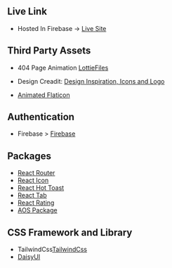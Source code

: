 ## Live Link
* Hosted In Firebase -> [Live Site]()

## Third Party Assets
* 404 Page Animation [LottieFiles](https://lottiefiles.com/98642-error-404)

* Design Creadit: [Design Inspiration, Icons and Logo](https://toytown-ishi.myshopify.com/)
* [Animated Flaticon](https://www.flaticon.com/animated-icons)

## Authentication
* Firebase > [Firebase](https://console.firebase.google.com/)

## Packages
* [React Router](https://reactrouter.com/en/main)
* [React Icon](https://react-icons.github.io/react-icons/)
* [React Hot Toast](https://react-hot-toast.com/)
* [React Tab](https://www.npmjs.com/package/react-tabs)
* [React Rating](https://github.com/smastrom/react-rating)
* [AOS Package](https://www.npmjs.com/package/aos)

## CSS Framework and Library
* TailwindCss[TailwindCss](https://tailwindcss.com/)
* [DaisyUI](https://daisyui.com/)